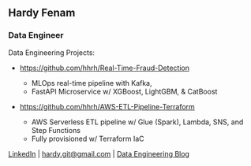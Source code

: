 ## Hardy Fenam
### Data Engineer

Data Engineering Projects:  
- https://github.com/hhrh/Real-Time-Fraud-Detection
  - MLOps real-time pipeline with Kafka,
  - FastAPI Microservice w/ XGBoost, LightGBM, & CatBoost
    
- https://github.com/hhrh/AWS-ETL-Pipeline-Terraform
  - AWS Serverless ETL pipeline w/ Glue (Spark), Lambda, SNS, and Step Functions
  - Fully provisioned w/ Terraform IaC
  
  

[LinkedIn](https://www.linkedin.com/in/hardyf/) | hardy.git@gmail.com | [Data Engineering Blog](https://data-guide.github.io/)

<!--
**hhrh/hhrh** is a ✨ _special_ ✨ repository because its `README.md` (this file) appears on your GitHub profile.

Here are some ideas to get you started:

- 🔭 I’m currently working on ...
- 🌱 I’m currently learning ...
- 👯 I’m looking to collaborate on ...
- 🤔 I’m looking for help with ...
- 💬 Ask me about ...
- 📫 How to reach me: ...
- 😄 Pronouns: ...
- ⚡ Fun fact: ...
-->
